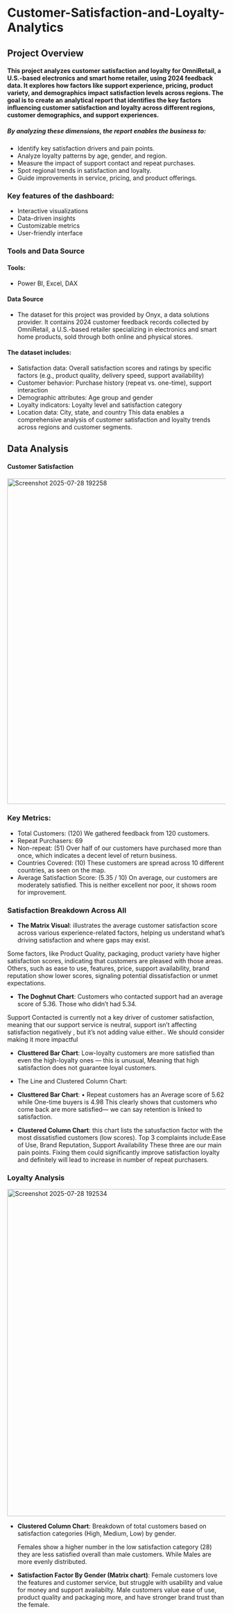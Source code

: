 # Customer-Satisfaction-and-Loyalty-Analytics
## Project Overview
#### This project analyzes customer satisfaction and loyalty for OmniRetail, a U.S.-based electronics and smart home retailer, using 2024 feedback data. It explores how factors like support experience, pricing, product variety, and demographics impact satisfaction levels across regions. The goal is to create an analytical report that identifies the key factors influencing customer satisfaction and loyalty across different regions, customer demographics, and support experiences. 
##### By analyzing these dimensions, the report enables the business to:
-	Identify key satisfaction drivers and pain points.
-	Analyze loyalty patterns by age, gender, and region.
-	Measure the impact of support contact and repeat purchases.
-	Spot regional trends in satisfaction and loyalty.
-	Guide improvements in service, pricing, and product offerings.
### Key features of the dashboard:
-	Interactive visualizations
-	Data-driven insights
-	Customizable metrics
-	User-friendly interface
### Tools and Data Source
#### Tools:
- Power BI, Excel, DAX
#### Data Source
- The dataset for this project was provided by Onyx, a data solutions provider. It contains 2024 customer feedback records collected by OmniRetail, a U.S.-based retailer specializing in electronics and smart home products, sold through both online and physical stores.
#### The dataset includes:
- Satisfaction data: Overall satisfaction scores and ratings by specific factors (e.g., product quality, delivery speed, support availability)
- Customer behavior: Purchase history (repeat vs. one-time), support interaction
- Demographic attributes: Age group and gender
- Loyalty indicators: Loyalty level and satisfaction category
- Location data: City, state, and country
This data enables a comprehensive analysis of customer satisfaction and loyalty trends across regions and customer segments.

## Data Analysis
#### Customer Satisfaction
<img width="1342" height="750" alt="Screenshot 2025-07-28 192258" src="https://github.com/user-attachments/assets/f44aae8c-6779-4970-a0fb-9ed13f873bf0" />

### Key Metrics:
-	Total Customers: (120) We gathered feedback from 120 customers.
- Repeat Purchasers: 69 
-	Non-repeat: (51) Over half of our customers have purchased more than once, which indicates a decent level of return business.
-	Countries Covered: (10) These customers are spread across 10 different countries, as seen on the map.
-	Average Satisfaction Score: (5.35 / 10) On average, our customers are moderately satisfied. This is neither excellent nor poor, it shows room for improvement.
### Satisfaction Breakdown Across All
- **The Matrix Visual**: illustrates the average customer satisfaction score across various experience-related factors, helping us understand what’s driving satisfaction and where gaps may exist.

Some factors, like Product Quality, packaging, product variety have higher satisfaction scores, indicating that customers are pleased with those areas. Others, such as ease to use, features, price, support availability, brand reputation show lower scores, signaling potential dissatisfaction or unmet expectations.

- **The Doghnut Chart**: Customers who contacted support had an average score of 5.36. Those who didn’t had 5.34.
  
 Support Contacted is currently not a key driver of customer satisfaction, meaning that our support service is neutral, support isn’t affecting satisfaction negatively , but it’s not adding value either.. We should consider making it more impactful

- **Clusttered Bar Chart**: Low-loyalty customers are more satisfied than even the high-loyalty ones — this is unusual, Meaning that high satisfaction does not guarantee loyal customers.
- The Line and Clustered Column Chart:
  
- **Clusttered Bar Chart**: •	Repeat customers has an Average score of 5.62 while One-time buyers is 4.98 This clearly shows that customers who come back are more satisfied— we can say retention is linked to satisfaction.
  
- **Clustered Column Chart**: this chart lists the satusfaction factor with the most dissatisfied customers (low scores). Top 3 complaints include:Ease of Use, Brand Reputation, Support Availability
These three are our main pain points. Fixing them could significantly improve satisfaction loyalty and definitely will lead to increase in number of repeat purchasers.
### Loyalty Analysis
<img width="1346" height="754" alt="Screenshot 2025-07-28 192534" src="https://github.com/user-attachments/assets/579526c5-9a27-44b6-8419-c7401dc99a29" />

- **Clustered Column Chart**: Breakdown of total customers based on satisfaction categories (High, Medium, Low) by gender.

   Females show a higher number in the low satisfaction category (28) they are less satisfied overall than male customers. While Males are more evenly distributed.
 
 - **Satisfaction Factor By Gender (Matrix chart)**: Female customers love the features and customer service, but struggle with usability and value for money and support availabilty. Male customers value ease of use, product quality and packaging more, and have stronger brand trust than the female.






